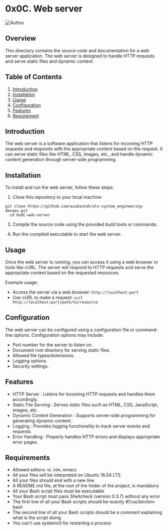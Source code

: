 # 0x0C. Web server

![Author](https://img.shields.io/badge/Author-Azuka%20Uteh-blue.svg)


## Overview
This directory contains the source code and documentation for a web server application. The web server is designed to handle HTTP requests and serve static files and dynamic content.

## Table of Contents
1. [Introduction](#introduction)
2. [Installation](#installation)
3. [Usage](#usage)
4. [Configuration](#configuration)
5. [Features](#features)
6. [Requirement](#requirement)


## Introduction
The web server is a software application that listens for incoming HTTP requests and responds with the appropriate content based on the request. It can serve static files like HTML, CSS, images, etc., and handle dynamic content generation through server-side programming.

## Installation
To install and run the web server, follow these steps:

1. Clone this repository to your local machine:
```
git clone https://github.com/azukauteh/alx-system_engineering-devops.git
  cd 0x0C-web-server
```

3. Compile the source code using the provided build tools or commands.

4. Run the compiled executable to start the web server.

## Usage

Once the web server is running, you can access it using a web browser or tools like cURL. The server will respond to HTTP requests and serve the appropriate content based on the requested resources.

Example usage:
- Access the server via a web browser: `http://localhost:port`
- Use cURL to make a request: `curl http://localhost:port/path/to/resource`

## Configuration

The web server can be configured using a configuration file or command-line options. Configuration options may include:
- Port number for the server to listen on.
- Document root directory for serving static files.
- Allowed file types/extensions.
- Logging options.
- Security settings.

## Features
- HTTP Server : Listens for incoming HTTP requests and handles them accordingly.
- Static File Serving : Serves static files such as HTML, CSS, JavaScript, images, etc.
- Dynamic Content Generation : Supports server-side programming for generating dynamic content.
- Logging : Provides logging functionality to track server events and requests.
- Error Handling : Properly handles HTTP errors and displays appropriate error pages.

## Requirements
- Allowed editors: vi, vim, emacs
- All your files will be interpreted on Ubuntu 16.04 LTS
- All your files should end with a new line
- A README.md file, at the root of the folder of the project, is mandatory
- All your Bash script files must be executable
- Your Bash script must pass Shellcheck (version 0.3.7) without any error
- The first line of all your Bash scripts should be exactly #!/usr/bin/env bash
- The second line of all your Bash scripts should be a comment explaining what is the script doing
- You can’t use systemctl for restarting a process
